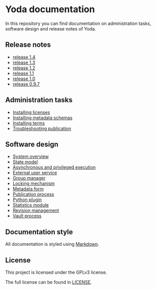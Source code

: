 # Yoda documentation
In this repository you can find documentation on administration tasks, software design and release notes of Yoda.

## Release notes
- [release 1.4](release-notes/release-1.4.md)
- [release 1.3](release-notes/release-1.3.md)
- [release 1.2](release-notes/release-1.2.md)
- [release 1.1](release-notes/release-1.1.md)
- [release 1.0](release-notes/release-1.0.md)
- [release 0.9.7](release-notes/release-0.9.7.md)

## Administration tasks
- [Installing licenses](administration/installing-licenses.md)
- [Installing metadata schemas](administration/installing-metadata-schemas.md)
- [Installing terms](administration/installing-terms.md)
- [Troubleshooting publication](administration/troubleshooting-publication.md)

## Software design
- [System overview](design/system-overview.md)
- [State model](design/state-model.md)
- [Asynchronous and privileged execution](design/async-system-execution.md)
- [External user service](design/external-user-service.md)
- [Group manager](design/group-manager.md)
- [Locking mechanism](design/locking-mechanism.md)
- [Metadata form](design/metadata-form.md)
- [Publication process](design/publication-process.md)
- [Python plugin](design/python-plugin.md)
- [Statistics module](design/statistics.md)
- [Revision management](design/revisions.md)
- [Vault process](design/vault-process.md)

## Documentation style
All documentation is styled using [Markdown](https://guides.github.com/features/mastering-markdown/).

## License
This project is licensed under the GPLv3 license.

The full license can be found in [LICENSE](LICENSE).
